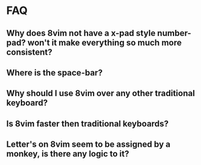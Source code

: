 # FAQ

## Why does 8vim not have a x-pad style number-pad? won't it make everything so much more consistent?

## Where is the space-bar?

## Why should I use 8vim over any other traditional keyboard?

## Is 8vim faster then traditional keyboards?

## Letter's on 8vim seem to be assigned by a monkey, is there any logic to it?